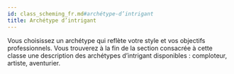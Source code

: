 ```yaml
---
id: class_scheming_fr.md#archétype-d’intrigant
title: Archétype d’intrigant
---
```


Vous choisissez un archétype qui reflète votre style et vos objectifs professionnels. Vous trouverez à la fin de la section consacrée à cette classe une description des archétypes d’intrigant disponibles : comploteur, artiste, aventurier.

